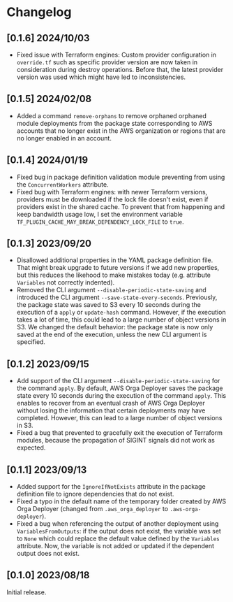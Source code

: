 # Changelog

## [0.1.6] 2024/10/03

* Fixed issue with Terraform engines: Custom provider configuration in `override.tf` such as specific provider version are now taken in consideration during destroy operations. Before that, the latest provider version was used which might have led to inconsistencies.

## [0.1.5] 2024/02/08

* Added a command `remove-orphans` to remove orphaned orphaned module deployments from the package state corresponding to AWS accounts that no longer exist in the AWS organization or regions that are no longer enabled in an account.

## [0.1.4] 2024/01/19

* Fixed bug in package definition validation module preventing from using the `ConcurrentWorkers` attribute.
* Fixed bug with Terraform engines: with newer Terraform versions, providers must be downloaded if the lock file doesn't exist, even if providers exist in the shared cache. To prevent that from happening and keep bandwidth usage low, I set the environment variable `TF_PLUGIN_CACHE_MAY_BREAK_DEPENDENCY_LOCK_FILE` to `true`.

## [0.1.3] 2023/09/20

* Disallowed additional properties in the YAML package definition file. That might break upgrade to future versions if we add new properties, but this reduces the likehood to make mistakes today (e.g. attribute `Variables` not correctly indented).
* Removed the CLI argument `--disable-periodic-state-saving` and introduced the CLI argument `--save-state-every-seconds`. Previously, the package state was saved to S3 every 10 seconds during the execution of a `apply` or `update-hash` command. However, if the execution takes a lot of time, this could lead to a large number of object versions in S3. We changed the default behavior: the package state is now only saved at the end of the execution, unless the new CLI argument is specified.

## [0.1.2] 2023/09/15

* Add support of the CLI argument `--disable-periodic-state-saving` for the command `apply`. By default, AWS Orga Deployer saves the package state every 10 seconds during the execution of the command `apply`. This enables to recover from an eventual crash of AWS Orga Deployer without losing the information that certain deployments may have completed. However, this can lead to a large number of object versions in S3.
* Fixed a bug that prevented to gracefully exit the execution of Terraform modules, because the propagation of SIGINT signals did not work as expected.

## [0.1.1] 2023/09/13

* Added support for the `IgnoreIfNotExists` attribute in the package definition file to ignore dependencies that do not exist.
* Fixed a typo in the default name of the temporary folder created by AWS Orga Deployer (changed from `.aws_orga_deployer` to `.aws-orga-deployer`).
* Fixed a bug when referencing the output of another deployment using `VariablesFromOutputs`: if the output does not exist, the variable was set to `None` which could replace the default value defined by the `Variables` attribute. Now, the variable is not added or updated if the dependent output does not exist.

## [0.1.0] 2023/08/18

Initial release.
